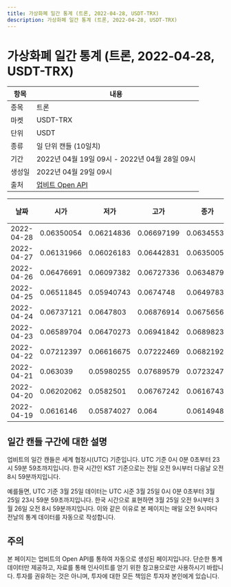 ```yaml
---
title: 가상화폐 일간 통계 (트론, 2022-04-28, USDT-TRX)
description: 가상화폐 일간 통계 (트론, 2022-04-28, USDT-TRX)
---
```



가상화폐 일간 통계 (트론, 2022-04-28, USDT-TRX)
===

|항목|내용|
|--|--|
|종목|트론|
|마켓|USDT-TRX|
|단위|USDT|
|종류|일 단위 캔들 (10일치)|
|기간|2022년 04월 19일 09시 - 2022년 04월 28일 09시|
|생성일|2022년 04월 29일 09시|
|출처|[업비트 Open API](https://docs.upbit.com)|


|날짜|시가|저가|고가|종가|비고|
|--|--|--|--|--|--|
|2022-04-28|0.06350054|0.06214836|0.06697199|0.06345538|    |
|2022-04-27|0.06131966|0.06026183|0.06442831|0.06350056|    |
|2022-04-26|0.06476691|0.06097382|0.06727336|0.06348793|    |
|2022-04-25|0.06511845|0.05940743|0.0674748|0.06497838|    |
|2022-04-24|0.06737121|0.0647803|0.06876914|0.06756562|    |
|2022-04-23|0.06589704|0.06470273|0.06941842|0.06898238|    |
|2022-04-22|0.07212397|0.06616675|0.07222469|0.06821929|    |
|2022-04-21|0.063039|0.05980255|0.07689579|0.0723247|    |
|2022-04-20|0.06202062|0.0582501|0.06767242|0.06167432|    |
|2022-04-19|0.0616146|0.05874027|0.064|0.06149481|    |


일간 캔들 구간에 대한 설명
---


업비트의 일간 캔들은 세계 협정시(UTC) 기준입니다. 
UTC 기준 0시 0분 0초부터 23시 59분 59초까지입니다. 
한국 시간인 KST 기준으로는 전일 오전 9시부터 다음날 오전 8시 59분까지입니다. 


예를들면, UTC 기준 3월 25일 데이터는 UTC 시준 3월 25일 0시 0분 0초부터 3월 25일 23시 59분 59초까지입니다. 
한국 시간으로 표현하면 3월 25일 오전 9시부터 3월 26일 오전 8시 59분까지입니다. 
이와 같은 이유로 본 페이지는 매일 오전 9시마다 전날의 통계 데이터를 자동으로 작성합니다. 


주의
---


본 페이지는 업비트의 Open API를 통하여 자동으로 생성된 페이지입니다. 
단순한 통계 데이터만 제공하고, 자료를 통해 인사이트를 얻기 위한 참고용으로만 사용하시기 바랍니다. 
투자를 권유하는 것은 아니며, 투자에 대한 모든 책임은 투자자 본인에게 있습니다. 
